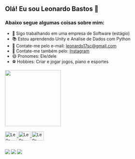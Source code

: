 ## Olá! Eu sou Leonardo Bastos 👋

### Abaixo segue algumas coisas sobre mim:

- 💼 Sigo trabalhando em uma empresa de Software (estágio)
- 📚 Estou aprendendo Unity e Analise de Dados com Python 
- 📩 Contate-me pelo e-mail: leonardo17sc@gmail.com 
- 💌 Contate-me também pelo: [Instagram](https://www.instagram.com/ob4stos/)
- 😄 Pronomes: Ele/dele
- ⚽ Hobbies: Criar e jogar jogos, piano e esportes 

<div>
  <a href="https://github.com/oB4stos">	
  <img height="185em" src="https://github-readme-stats.vercel.app/api?username=ob4stos&show_icons=true&theme=dracula&include_all_commits=true&count_private=true"/>
  <!--<img height="170em" src="https://github-readme-stats.vercel.app/api/top-langs/?username=ob4stos&layout=compact&langs_count=16&theme=dracula"/>-->
</div>

<div style="display: inline_block"><br>
<img align="center" alt="Leo-Python" height="30" width="40" src="https://cdn.jsdelivr.net/gh/devicons/devicon@latest/icons/python/python-original.svg">
<img align="center" alt="Leo-Python" height="30" width="40" src="https://cdn.jsdelivr.net/gh/devicons/devicon@latest/icons/unity/unity-original.svg">
<img align="center" alt="Leo-Python" height="30" width="40" src="https://cdn.jsdelivr.net/gh/devicons/devicon@latest/icons/csharp/csharp-original.svg">
</div>

##

<div>
    <a href="https://www.youtube.com/channel/UCPgrN2vSz6HmyWDzeqhIQlg" target="_blank"><img src="https://img.shields.io/badge/YouTube-FF0000?style=for-the-badge&logo=youtube&logoColor=white" target="_blank"></a>
    <a href="https://www.instagram.com/ob4stos/" target="_blank"><img src="https://img.shields.io/badge/-Instagram-%23E4405F?style=for-the-badge&logo=instagram&logoColor=white" target="_blank"></a>
    <!--<a href="https://www.twitch.tv/rafaballerini" target="_blank"><img src="https://img.shields.io/badge/Twitch-9146FF?style=for-the-badge&logo=twitch&logoColor=white" target="_blank"></a>
    <a href="https://discord.gg/G9GPg5SA75" target="_blank"><img src="https://img.shields.io/badge/Discord-7289DA?style=for-the-badge&logo=discord&logoColor=white" target="_blank"></a>-->
    <a href="mailto:leonardo17sc@gmail.com"><img src="https://img.shields.io/badge/Gmail-%23333333?style=for-the-badge&logo=gmail&logoColor=white" target="_blank"></a>
    <!--<a href="https://www.linkedin.com/in/rafaella-ballerini-45875016a" target="_blank"><img src="https://img.shields.io/badge/-LinkedIn-%230077B5?style=for-the-badge&logo=linkedin&logoColor=white" target="_blank"></a>-->
</div>

          
          
          
          
